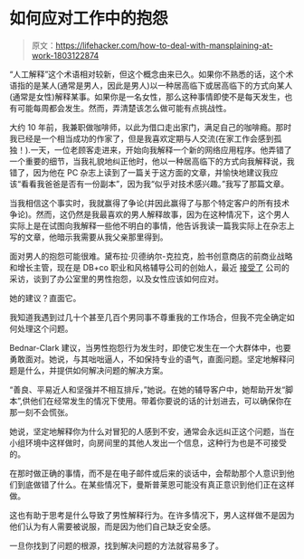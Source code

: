 # 如何应对工作中的抱怨

> 原文：<https://lifehacker.com/how-to-deal-with-mansplaining-at-work-1803122874>

“人工解释”这个术语相对较新，但这个概念由来已久。如果你不熟悉的话，这个术语指的是某人(通常是男人，因此是男人)以一种居高临下或居高临下的方式向某人(通常是女性)解释某事。如果你是一名女性，那么这种事情即使不是每天发生，也有可能每周都会发生。然而，弄清楚该怎么做可能有点挑战性。



大约 10 年前，我兼职做咖啡师，以此为借口走出家门，满足自己的咖啡瘾。那时我已经是一个相当成功的作家了，但是我喜欢定期与人交流(在家工作会感到孤独！).一天，一位老顾客走进来，开始向我解释一个新的网络应用程序。他弄错了一个重要的细节，当我礼貌地纠正他时，他以一种居高临下的方式向我解释说，我错了，因为他在 PC 杂志上读到了一篇关于这方面的文章，并愉快地建议我应该“看看我爸爸是否有一份副本”，因为我“似乎对技术感兴趣。”我写了那篇文章。

当我相信这个事实时，我就赢得了争论(并因此赢得了与那个特定客户的所有技术争论)。然而，这仍然是我最喜欢的男人解释故事，因为在这种情况下，这个男人实际上是在试图向我解释一些他不明白的事情，他告诉我读一篇我实际上在杂志上写的文章，他暗示我需要从我父亲那里得到。

面对男人的抱怨可能很难。黛布拉·贝德纳尔-克拉克，脸书创意商店的前商业战略和增长主管，现在是 DB+co 职业和风格辅导公司的创始人，最近 [接受了](https://www.inc.com/bill-carmody/how-to-thwart-mansplaining-according-to-a-former-f.html) 公司的采访，谈到了办公室里的男性抱怨，以及女性应该如何应对。

她的建议？直面它。

我知道我遇到过几十个甚至几百个男同事不尊重我的工作场合，但我不完全确定如何处理这个问题。

Bednar-Clark 建议，当男性抱怨行为发生时，即使它发生在一个大群体中，也要勇敢面对。她说，与其咄咄逼人，不如保持专业的语气，直面问题。坚定地解释问题是什么，并提供如何解决问题的解决方案。

“善良、平易近人和坚强并不相互排斥，”她说。在她的辅导客户中，她帮助开发“脚本”,供他们在经常发生的情况下使用。带着你要说的话的计划进去，可以确保你在那一刻不会慌张。

她说，坚定地解释你为什么对冒犯的人感到不安，通常会永远纠正这个问题，当在小组环境中这样做时，向房间里的其他人发出一个信息，这种行为也是不可接受的。

在那时做正确的事情，而不是在电子邮件或后来的谈话中，会帮助那个人意识到他们到底做错了什么。在某些情况下，曼斯普莱恩可能没有真正意识到他们正在这样做。

这也有助于思考是什么导致了男性解释行为。在许多情况下，男人这样做不是因为他们认为有人需要被说服，而是因为他们自己缺乏安全感。

一旦你找到了问题的根源，找到解决问题的方法就容易多了。